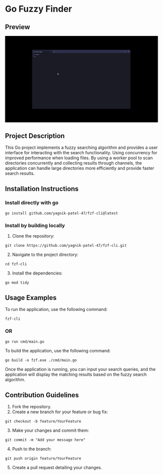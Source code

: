 # Go Fuzzy Finder

## Preview
![Go Fuzzy Finder Demo](output.gif)

## Project Description
This Go project implements a fuzzy searching algorithm and provides a user interface for interacting with the search functionality.
Using concurrency for improved performance when loading files. By using a worker pool to scan directories concurrently and collecting results through channels, the application can handle large directories more efficiently and provide faster search results.

## Installation Instructions
### Install directly with go
```
go install github.com/yagnik-patel-47/fzf-cli@latest
```
### Install by building locally
1. Clone the repository:
```
git clone https://github.com/yagnik-patel-47/fzf-cli.git
```
2. Navigate to the project directory:
```
cd fzf-cli
```
3. Install the dependencies:
```
go mod tidy
```

## Usage Examples
To run the application, use the following command:
```
fzf-cli
```
### OR
```
go run cmd/main.go
```
To build the application, use the following command:
```
go build -o fzf.exe ./cmd/main.go
```
Once the application is running, you can input your search queries, and the application will display the matching results based on the fuzzy search algorithm.

## Contribution Guidelines
1. Fork the repository.
2. Create a new branch for your feature or bug fix:
```
git checkout -b feature/YourFeature
```
3. Make your changes and commit them:
```
git commit -m "Add your message here"
```
4. Push to the branch:
```
git push origin feature/YourFeature
```
5. Create a pull request detailing your changes.
